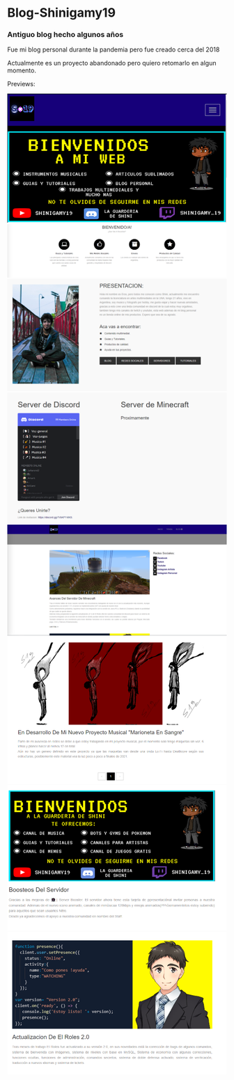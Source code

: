 # Blog-Shinigamy19
### Antiguo blog hecho algunos años

Fue mi blog personal durante la pandemia pero fue creado cerca del 2018

Actualmente es un proyecto abandonado pero quiero retomarlo en algun momento.


Previews:

<img src="preview.png">
<img src="preview_2.png">
<img src="preview_3.png">
<img src="preview_4.png">
<img src="preview_5.png">
<img src="preview_6.png">
<img src="preview_7.png">
<img src="preview_8.png">